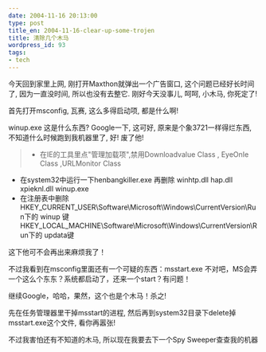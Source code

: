 ```yaml
---
date: 2004-11-16 20:13:00
type: post
title_en: 2004-11-16-clear-up-some-trojen
title: 清除几个木马
wordpress_id: 93
tags:
- tech
---
```


今天回到家里上网, 刚打开Maxthon就弹出一个广告窗口, 这个问题已经好长时间了, 因为一直没时间, 所以也没有去整它. 刚好今天没事儿, 呵呵, 小木马, 你死定了!  
  
首先打开msconfig, 瓦赛, 这么多得启动项, 都是什么啊!  
  
winup.exe 这是什么东西? Google一下, 这可好, 原来是个象3721一样得烂东西, 不知道什么时候跑到我机器里了, 好! 废了他!  

> * 在IE的工具里点"管理加载项",禁用Downloadvalue Class , EyeOnIe Class ,URLMonitor Class  
* 在system32中运行一下henbangkiller.exe 再删除 winhtp.dll hap.dll xpieknl.dll winup.exe  
* 在注册表中删除HKEY_CURRENT_USER\Software\Microsoft\Windows\CurrentVersion\Run下的 winup 键HKEY_LOCAL_MACHINE\Software\Microsoft\Windows\CurrentVersion\Run下的 updata键

这下他可不会再出来麻烦我了！  
  
不过我看到在msconfig里面还有一个可疑的东西：msstart.exe 不对吧，MS会弄一个这么个东东？系统都启动了，还来一个start？有问题！  
  
继续Google，哈哈，果然，这个也是个木马！杀之!  
  
先在任务管理器里干掉msstart的进程, 然后再到system32目录下delete掉msstart.exe这个文件, 看你再嚣张!  
  
不过我害怕还有不知道的木马, 所以现在我要去下一个Spy Sweeper查查我的机器
